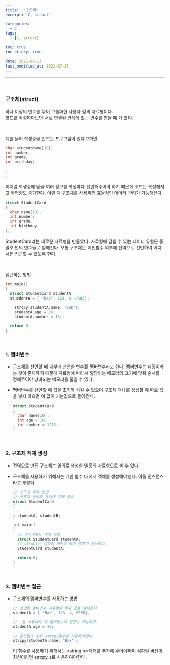 ```yaml
---
title:  "구조체"
excerpt: "C, struct"

categories:
  - C
tags:
  - [C, struct]

toc: true
toc_sticky: true
 
date: 2021-07-13
last_modified_at: 2021-07-13
---  
```


***
<br>

### 구조체(struct)  
하나 이상의 변수를 묶어 그룹화한 사용자 정의 자료형이다.  
코드를 작성하다보면 서로 연결된 관계에 있는 변수를 만들 때 가 있다.  

<br/>

예를 들어 학생증을 만드는 프로그램이 있다고하면
```c
char studentName[10];
int number;
int grade;
int birthday;
.
.
.
```  

이처럼 학생증에 담을 여러 정보를 학생마다 선언해주어야 하기 때문에 코드는 복잡해지고 작업량도 증가한다. 이럴 때 구조체를 사용하면 효율적인 데이터 관리가 가능해진다.


```c
struct StudentCard
{
  char name[10];
  int number;
  int grade;
  int birthday;
};
```


StudentCard라는 새로운 자료형을 만들었다. 자료형에 담을 수 있는 데이터 유형은 중괄호 안의 변수들로 정해진다. 보통 구조체는 메인함수 외부에 전역으로 선언하여 어디서든 접근할 수 있도록 한다.  

<br/>

접근하는 방법  

```c
int main()
{
  struct StudentCard studentA;
  stucdentA = { "Bak", 123, 4, 0505};

	strcpy(studentA.name, "Bak");
	studentA.age = 16;
	studentA.number = 13;

  return 0;
}
```

<br/>

### 1. 멤버변수
  * 구조체를 선언할 때 내부에 선언한 변수를 멤버변수라고 한다. 멤버변수는 패딩이라는 것이 존재하기 때문에 자료형에 따라서 할당되는 메모리의 크기에 맞춰 순서를 정해주어야 낭비되는 메모리를 줄일 수 있다.  

  * 멤버변수를 선언할 때 값을 초기화 시킬 수 있으며 구조체 객체를 생성할 때 따로 값을 넣지 않으면 이 값이 기본값으로 들어간다.  

    ```c
    struct StudentCard
    {
      char name[10];
      int age = 16;
      int number = 1212;
    }
    ```

<br/>

### 2. 구조체 객체 생성
  * 전역으로 만든 구조체는 임의로 생성한 일종의 자료형으로 볼 수 있다. 
  * 구조체를 사용하기 위해서는 메인 함수 내에서 객체를 생성해야한다. 이를 인스턴스라고 부른다.

    ```c
    // 구조체 객체 선언
    // 구조체 생성과 동시에 객체 생성
    struct StudentCard
    {
      ~
    } studentA, studentB;
    
    int main()
    {
      // 함수내에서 객체 생성  
      struct StudentCard studentA;  
      // struct는 컴파일 버전에 따라 생략이 가능하다. 
      StudentCard studentA;  
      
      return 0;
    }

    ```  

<br/>

### 3. 멤버변수 접근
  * 구조체의 멤버변수를 사용하는 방법  

    ```c
    // 선언한 멤버변수 자료형에 맞춰 값을 넣어준다.
    studentA = { "Bak", 123, 4, 0505};  

    // .을 사용해서 각 멤버변수에 접근이 가능하다.
    studentA.age = 16;  

    // 문자열의 경우 strcpy함수를 사용해야한다.
    strcpy(studentA.name, "Bak");  
    ```

    이 함수를 사용하기 위해서는 <string.h>헤더를 추가해 주어야하며 컴파일 버전이 최신이라면 strcpy_s로 사용하여야한다.